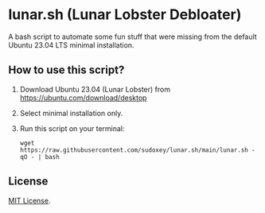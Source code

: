 # lunar.sh (Lunar Lobster Debloater)

A bash script to automate some fun stuff that were missing from the default Ubuntu 23.04 LTS minimal installation.

## How to use this script?

1. Download Ubuntu 23.04 (Lunar Lobster) from https://ubuntu.com/download/desktop
2. Select minimal installation only.
3. Run this script on your terminal:

    `wget https://raw.githubusercontent.com/sudoxey/lunar.sh/main/lunar.sh -qO - | bash`

## License

[MIT License](https://github.com/sudoxey/lunar.sh/blob/main/LICENSE).
